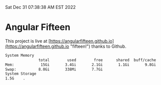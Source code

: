 Sat Dec 31 07:38:38 AM EST 2022

# Angular Fifteen


This project is live at [https://angularfifteen.github.io](https://angularfifteen.github.io "fifteen!") thanks to Github.

```bash
System Memory
               total        used        free      shared  buff/cache   available
Mem:            15Gi       3.4Gi       2.1Gi       1.1Gi       9.8Gi        10Gi
Swap:          8.0Gi       338Mi       7.7Gi
System Storage
1.5G	.
```
